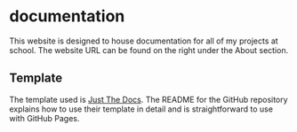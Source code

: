 # documentation

This website is designed to house documentation for all of my projects at school. The website URL can be found on the right under the About section.

## Template

The template used is [Just The Docs](https://github.com/just-the-docs/just-the-docs). The README for the GitHub repository explains how to use their template in detail and is straightforward to use with GitHub Pages.
